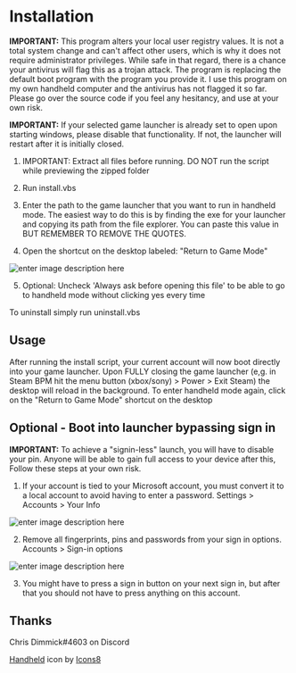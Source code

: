 # Installation

**IMPORTANT:** This program alters your local user registry values. It is not a total system change and can't affect other users, which is why it does not require administrator privileges. While safe in that regard, there is a chance your antivirus will flag this as a trojan attack. The program is replacing the default boot program with the program you provide it. I use this program on my own handheld computer and the antivirus has not flagged it so far. Please go over the source code if you feel any hesitancy, and use at your own risk.

**IMPORTANT:** If your selected game launcher is already set to open upon starting windows, please disable that functionality. If not, the launcher will restart after it is initially closed.

1. IMPORTANT: Extract all files before running. DO NOT run the script while previewing the zipped folder

2. Run install.vbs

3. Enter the path to the game launcher that you want to run in handheld mode. The easiest way to do this is by finding the exe for your launcher and copying its path from the file explorer. You can paste this value in BUT REMEMBER TO REMOVE THE QUOTES.

4. Open the shortcut on the desktop labeled: "Return to Game Mode"

![enter image description here](https://i.imgur.com/EQTXkfH.png)

5. Optional: Uncheck 'Always ask before opening this file' to be able to go to handheld mode without clicking yes every time

To uninstall simply run uninstall.vbs

## Usage

After running the install script, your current account will now boot directly into your game launcher. Upon FULLY closing the game launcher (e,g. in Steam BPM hit the menu button (xbox/sony) > Power > Exit Steam) the desktop will reload in the background. To enter handheld mode again, click on the "Return to Game Mode" shortcut on the desktop

## Optional - Boot into launcher bypassing sign in

**IMPORTANT:** To achieve a "signin-less" launch, you will have to disable your pin. Anyone will be able to gain full access to your device after this, Follow these steps at your own risk.

1. If your account is tied to your Microsoft account, you must convert it to a local account to avoid having to enter a password. Settings > Accounts > Your Info

![enter image description here](https://i.imgur.com/gol2oG5.jpg)

2. Remove all fingerprints, pins and passwords from your sign in options. Accounts > Sign-in options

![enter image description here](https://i.imgur.com/iCvstVi.png)

3. You might have to press a sign in button on your next sign in, but after that you should not have to press anything on this account.

## Thanks

Chris Dimmick#4603 on Discord

<a  target="_blank"  href="https://icons8.com/icon/1CMNZIHoyAAz/nintendo-switch-handheld">Handheld</a> icon by <a  target="_blank"  href="https://icons8.com">Icons8</a>
